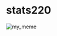 # stats220

![my_meme](https://user-images.githubusercontent.com/101226761/159196837-b6f43b63-ff47-48bf-8af0-8c31e2d73279.png)

